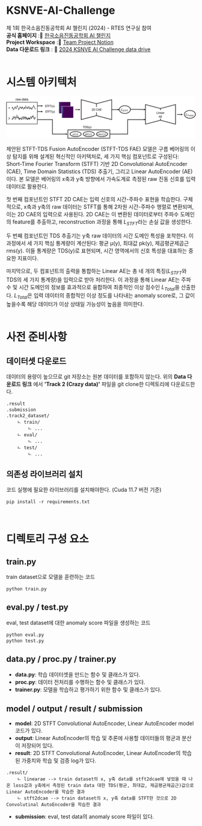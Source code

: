 # KSNVE-AI-Challenge
제 1회 한국소음진동공학회 AI 챌린지 (2024) - RTES 연구실 참여 <br>
**공식 홈페이지** :📒 [한국소음진동공학회 AI 챌린지](https://ksnve.notion.site/1-AI-2024-5e0b8972e808498fb29dbb77c42ddf36#9d0b2a7fe13f433a97d1a69470a35b26)<br>
**Project Workspace** :📒 [Team Project Notion](https://www.notion.so/skipper0527/AI-4bd41e7a934b4329960bb453665150ec?pvs=4)<br>
**Data 다운로드 링크** : 📒 [2024 KSNVE AI Challenge data drive](https://drive.google.com/drive/folders/1zDbmSHjl6z7zc7CZE8pB3prgnbfMgLaK)<br>
<br>

# 시스템 아키텍처
![모델 구조](https://github.com/RTES-Lab/KSNVE-AI-Challenge/blob/final/model_architecture.png)

제안된 STFT-TDS Fusion AutoEncoder (STFT-TDS FAE) 모델은 구름 베어링의 이상 탐지를 위해 설계된 혁신적인 아키텍처로, 세 가지 핵심 컴포넌트로 구성된다: Short-Time Fourier Transform (STFT) 기반 2D Convolutional AutoEncoder (CAE), Time Domain Statistics (TDS) 추출기, 그리고 Linear AutoEncoder (AE)이다. 본 모델은 베어링의 x축과 y축 방향에서 가속도계로 측정된 raw 진동 신호를 입력 데이터로 활용한다.

 첫 번째 컴포넌트인 STFT 2D CAE는 입력 신호의 시간-주파수 표현을 학습한다. 구체적으로, x축과 y축의 raw 데이터는 STFT를 통해 2차원 시간-주파수 행렬로 변환되며, 이는 2D CAE의 입력으로 사용된다. 2D CAE는 이 변환된 데이터로부터 주파수 도메인의 feature를 추출하고, reconstruction 과정을 통해 $L_{STFT}$라는 손실 값을 생성한다. 

 두 번째 컴포넌트인 TDS 추출기는 y축 raw 데이터의 시간 도메인 특성을 포착한다. 이 과정에서 세 가지 핵심 통계량이 계산된다: 평균 μ(y), 최대값 pk(y), 제곱평균제곱근 rms(y). 이들 통계량은 TDS(y)로 표현되며, 시간 영역에서의 신호 특성을 대표하는 중요한 지표이다.

 마지막으로, 두 컴포넌트의 출력을 통합하는 Linear AE는 총 네 개의 특징($L_{STFT}$와 TDS의 세 가지 통계량)을 입력으로 받아 처리한다. 이 과정을 통해 Linear AE는 주파수 및 시간 도메인의 정보를 효과적으로 융합하여 최종적인 이상 점수인 $L_{Total}$을 산출한다. $L_{Total}$은 입력 데이터의 종합적인 이상 정도를 나타내는 anomaly score로, 그 값이 높을수록 해당 데이터가 이상 상태일 가능성이 높음을 의미한다.
<br><br>
# 사전 준비사항

## 데이터셋 다운로드

데이터의 용량이 높으므로 git 저장소는 원본 데이터를 포함하지 않는다. 위의 **Data 다운로드 링크** 에서 **'Track 2 (Crazy data)'** 파일을 git clone한 디렉토리에 다운로드한다.

```
.result
.submission
.track2_dataset/
    ㄴ train/
        ㄴ ...
    ㄴ eval/
        ㄴ ...
    ㄴ test/
        ㄴ ...
```

## 의존성 라이브러리 설치
코드 실행에 필요한 라이브러리를 설치해야한다. (Cuda 11.7 버전 기준)

```
pip install -r requirements.txt
```
<br>

# 디렉토리 구성 요소
## train.py
train dataset으로 모델을 훈련하는 코드

```
python train.py
```

## eval.py / test.py
eval, test dataset에 대한 anomaly score 파일을 생성하는 코드

```
python eval.py
python test.py
```

## data.py / proc.py / trainer.py
- **data.py**: 학습 데이터셋을 만드는 함수 및 클래스가 있다.
- **proc.py**: 데이터 전처리를 수행하는 함수 및 클래스가 있다.
- **trainer.py**: 모델을 학습하고 평가하기 위한 함수 및 클래스가 있다.
  
## model / output / result / submission
- **model**: 2D STFT Convolutional AutoEncoder, Linear AutoEncoder model 코드가 있다.
- **output**: Linear AutoEncoder의 학습 및 추론에 사용할 데이터들의 평균과 분산이 저장되어 있다.
- **result**: 2D STFT Convolutional AutoEncoder, Linear AutoEncoder의 학습된 가중치와 학습 및 검증 log가 있다.
```
.result/
    ㄴ linearae --> train dataset의 x, y축 data를 stft2dcae에 넣었을 때 나온 loss값과 y축에서 측정된 train data 대한 TDS(평균, 최대값, 제곱평균제곱근)값으로 Linear AutoEncoder를 학습한 결과
    ㄴ stft2dcae --> train dataset의 x, y축 data를 STFT한 것으로 2D Convolutinal AutoEncoder을 학습한 결과
```
- **submission**: eval, test data의 anomaly score 파일이 있다.
